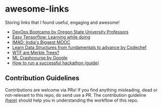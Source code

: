 # awesome-links
Storing links that I found useful, engaging and awesome!

* [DevOps Bootcamp by Oregon State University Professors](https://devopsbootcamp.osuosl.org/)
* [Easy Tensorflow: Learning while doing](http://easy-tensorflow.com)
* [IMAD: India's Biggest MOOC](https://www.imad.tech/)
* [Learn Data Structures from fundamentals to advance by Codechef](https://www.codechef.com/certification/prepare)
* [WTF are Merkle Trees?](https://media.consensys.net/ever-wonder-how-merkle-trees-work-c2f8b7100ed3)
* [ML Crashcourse by Google](https://developers.google.com/machine-learning/crash-course/)
* [How to run a successful hackathon (guide)](https://hackathon.guide)

## Contribution Guidelines

Contributions are welcome via PRs! If you find anything misleading, dead or not-relevant to this repo, do send use a PR. The contribution guideline [(here)](https://github.com/sambhav2612/awesome-dev-links/blob/master/CONTRIBUTING.md) should help you in understanding the workflow of this repo. 
